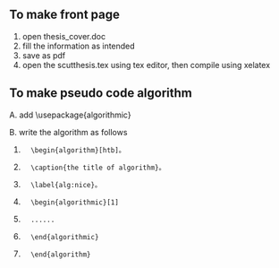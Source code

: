 ## To make front page ##
1. open thesis_cover.doc
2. fill the information as intended
3. save as pdf
4. open the scutthesis.tex using tex editor, then compile using xelatex

## To make pseudo code algorithm ##
A. add \usepackage{algorithmic}

B. write the algorithm as follows

1.       \begin{algorithm}[htb]。
2.       \caption{the title of algorithm}。
3.       \label{alg:nice}。
4.       \begin{algorithmic}[1]
5.       ......
6.       \end{algorithmic}
7.       \end{algorithm}
